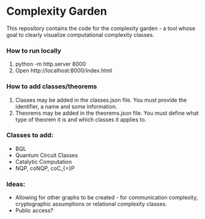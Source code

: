 # Complexity Garden
This repository contains the code for the complexity garden - a tool whose goal to clearly visualize computational complexity classes.

### How to run locally
1. python -m http.server 8000
2. Open http://localhost:8000/index.html

### How to add classes/theorems
1. Classes may be added in the classes.json file. You must provide the identifier, a name and some information.
2. Theorems may be added in the theorems.json file. You must define what type of theorem it is and which classes it applies to.

### Classes to add:
 - BQL
 - Quantum Circuit Classes
 - Catalytic Computation
 - NQP, coNQP, coC_{=}P

### Ideas:
- Allowing for other graphs to be created - for communication complexity, cryptographic assumptions or relational complexity classes.
- Public access?